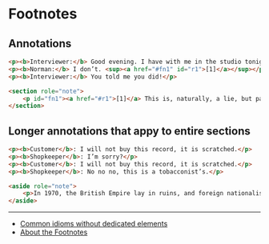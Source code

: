 # Footnotes

## Annotations

```html
<p><b>Interviewer:</b> Good evening. I have with me in the studio tonight Mr Norman St John Polevaulter, who for the past few years has been contradicting people. Mr Polevaulter, why <em>do</em> you contradict people?</p>
<p><b>Norman:</b> I don’t. <sup><a href="#fn1" id="r1">[1]</a></sup></p>
<p><b>Interviewer:</b> You told me you did!</p>

<section role="note">
    <p id="fn1"><a href="#r1">[1]</a> This is, naturally, a lie, but paradoxically if it were true he could not say so without contradicting the interviewer and thus making it false.</p>
</section>
```

## Longer annotations that appy to entire sections

```html
<p><b>Customer</b>: I will not buy this record, it is scratched.</p>
<p><b>Shopkeeper</b>: I’m sorry?</p>
<p><b>Customer</b>: I will not buy this record, it is scratched.</p>
<p><b>Shopkeeper</b>: No no no, this is a tobacconist’s.</p>

<aside role="note">
    <p>In 1970, the British Empire lay in ruins, and foreign nationalists frequented the streets — many of them Hungarians (not the streets — the foreign nationals). Sadly, Alexander Yalt has been publishing incompetently-written phrase books.</p>
</aside>
```

---

- [Common idioms without dedicated elements](https://www.w3.org/TR/html5/common-idioms-without-dedicated-elements.html#footnotes)
- [About the Footnotes](https://daringfireball.net/2005/07/footnotes)
